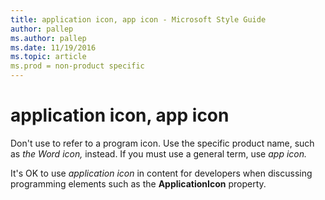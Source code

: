 ```yaml
---
title: application icon, app icon - Microsoft Style Guide
author: pallep
ms.author: pallep
ms.date: 11/19/2016
ms.topic: article
ms.prod = non-product specific
---
```


# application icon, app icon

Don't use to refer to a program icon. Use the specific product name, such as *the* *Word* *icon,* instead. If you must use a general term, use *app icon.*

It's OK to use *application icon* in content for developers when discussing programming elements such as the **ApplicationIcon** property.
